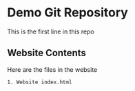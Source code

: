 # Demo Git Repository

This is the first line in this repo

## Website Contents
Here are the files in the website

	1. Website index.html
